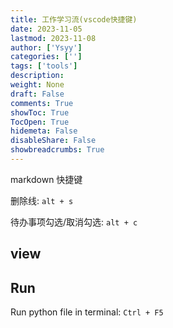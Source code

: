 ```yaml
---
title: 工作学习流(vscode快捷键)
date: 2023-11-05
lastmod: 2023-11-08
author: ['Ysyy']
categories: ['']
tags: ['tools']
description: 
weight: None
draft: False
comments: True
showToc: True
TocOpen: True
hidemeta: False
disableShare: False
showbreadcrumbs: True
---
```

markdown 快捷键

删除线: `alt + s`

待办事项勾选/取消勾选: `alt + c`

## view

## Run

Run python file in terminal: `Ctrl + F5`